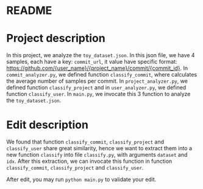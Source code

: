# README

# Project description
In this project, we analyze the `toy_dataset.json`. In this json file, we have 4 samples, each have a key: `commit_url`, it value have specific format: https://github.com/{user_name}/{project_name}/commit/{commit_id}. In `commit_analyzer.py`, we defined function `classify_commit`, where calculates the average number of samples per commit. In `project_analyzer.py`, we defined function `classify_project` and in `user_analyzer.py`, we defined function `classify_user`. In `main.py`, we invocate this 3 function to analyze the `toy_dataset.json`.

# Edit description
We found that function `classify_commit`, `classify_project` and `classify_user` share great similarity, hence we want to extract them into a new function `classify` into file `classify.py`, with arguments `dataset` and `idx`. After this extraction, we can invocate this function in function `classify_commit`, `classify_project` and `classify_user`.

After edit, you may run `python main.py` to validate your edit.